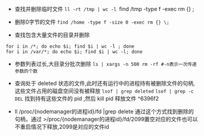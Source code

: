 

-   查找并删除临时文件
  `ll -rt /tmp | wc -l
  `find /tmp -type f -exec rm {} \;

-   删除0字节的文件
  `find /home -type f -size 0 -exec rm {} \;`

-   查找包含大量文件的目录并删除
```
for i in /*; do echo $i; find $i | wc -l ; done
for i in /var/*; do echo $i; find $i | wc -l; done
```

-   参数列表过长,大目录分批次删除
  `ls | xargs -n 500 rm -rf #-n表示一次传递参数的个数`


- 查询处于 deleted 状态的文件,此时还有运行中的进程持有被删除文件的句柄,这些文件占用的磁盘空间没有被释放 
  `lsof | grep deleted` 
  `lsof | grep -c DEL`
  找到持有这些文件的 pid ,然后 kill pid 释放文件 ^6396f2

- ll /proc/{nodemanager的进程id}/fd   |grep delete 
  通过这个方式找到删除的句柄，通过 >/proc/{nodemanager的进程id}/fd/2099置空对应的文件也可以不重启情况下释放,2099是对应的文件id
  
